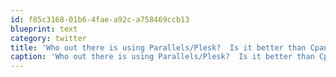 ```yaml
---
id: f85c3168-01b6-4fae-a92c-a758469ccb13
blueprint: text
category: twitter
title: 'Who out there is using Parallels/Plesk?  Is it better than Cpanel?   Half the stuff in WHM/Cpanel never seems to work right.'
caption: 'Who out there is using Parallels/Plesk?  Is it better than Cpanel?   Half the stuff in WHM/Cpanel never seems to work right.'
---
```

